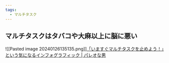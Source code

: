 ```yaml
---
tags:
  - マルチタスク
---
```

## マルチタスクはタバコや大麻以上に脳に悪い

![[Pasted image 20240126135135.png]][「いますぐマルチタスクを止めよう！」という気になるインフォグラフィック | パレオな男](https://yuchrszk.blogspot.com/2014/01/blog-post_1830.html)